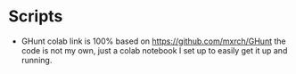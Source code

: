 # Scripts

* GHunt colab link is 100% based on https://github.com/mxrch/GHunt the code is not my own, just a colab notebook I set up to easily get it up and running.
